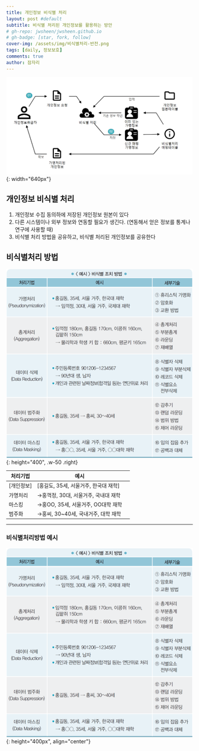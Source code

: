 ```yaml
---
title: 개인정보 비식별 처리
layout: post #default
subtitle: 비식별 처리된 개인정보를 활용하는 방안
# gh-repo: jwsheen/jwsheen.github.io
# gh-badge: [star, fork, follow]
cover-img: /assets/img/비식별처리-반전.png
tags: [daily, 정보보호]
comments: true
author: 잠자리
---
```


![](/assets/img/비식별처리.PNG){: width="640px"}

## 개인정보 비식별 처리
1. 개인정보 수집 동의하에 저장된 개인정보 원본이 있다
2. 다른 시스템이나 외부 정보와 연동할 필요가 생긴다. (연동해서 얻은 정보를 통계나 연구에 사용할 때)
3. 비식별 처리 방법을 공유하고, 비식별 처리된 개인정보를 공유한다

## 비식별처리 방법

![비식별처리방법](/assets/img/비식별처리방법.png){: height="400", .w-50 .right}

| 처리기법| 예시 | |
| --- | --- | --- |
| [개인정보] | [홍길도, 35세, 서울거주, 한국대 재학]||
| 가명처리 | &rarr;홍꺽정, 30대, 서울거주, 국내대 재학|
| 마스킹 | &rarr;홍OO, 35세, 서울거주, OO대학 재학|
| 범주화 | &rarr;홍씨, 30~40세, 국내거주, 대학 재학 |
  

*** 

### 비식별처리방법 예시
![비식별처리방법](/assets/img/비식별처리방법.png){: height="400px", align="center"}

<!-- ![Desktop View](/posts/20190808/mockup.png){: width="972" height="589" .w-50 .right} -->
